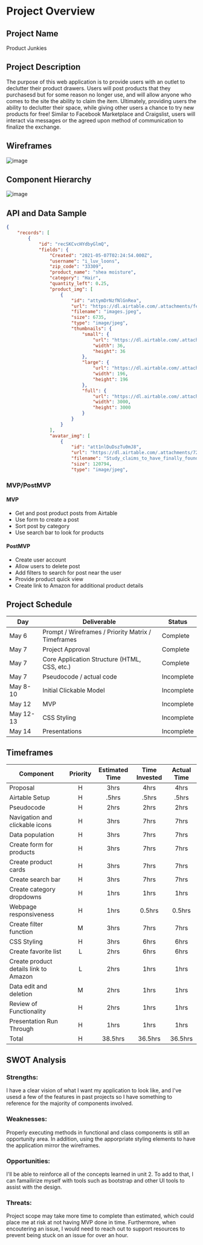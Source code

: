 # Project Overview

## Project Name

Product Junkies

## Project Description

The purpose of this web application is to provide users with an outlet to declutter their product drawers. Users will post products that they purchasesd but for some reason no longer use, and will allow anyone who comes to the site the ability to claim the item. Ultimately, providing users the ability to declutter their space, while giving other users a chance to try new products for free! Similar to Facebook Marketplace and Craigslist, users will interact via messages or the agreed upon method of communication to finalize the exchange.

## Wireframes

![image](https://user-images.githubusercontent.com/80142574/117384370-c8b95b80-aeb0-11eb-8542-5176c49c4a6a.png)

## Component Hierarchy
![image](https://user-images.githubusercontent.com/80142574/117393958-3a020a00-aec3-11eb-8a2a-5e8a1acc683c.png)

## API and Data Sample

```json
{
    "records": [
        {
            "id": "recSKCvcHYdbyGlmQ",
            "fields": {
                "Created": "2021-05-07T02:24:54.000Z",
                "username": "i_luv_loons",
                "zip_code": "33309",
                "product_name": "shea moisture",
                "category": "Hair",
                "quantity_left": 0.25,
                "product_img": [
                    {
                        "id": "attymDrNzfNlGnRea",
                        "url": "https://dl.airtable.com/.attachments/fe4e9787f548be8c9762283842386bb7/bc693f40/images.jpeg",
                        "filename": "images.jpeg",
                        "size": 6735,
                        "type": "image/jpeg",
                        "thumbnails": {
                            "small": {
                                "url": "https://dl.airtable.com/.attachmentThumbnails/4112bec492cce0f505009cc770f71831/bd533b07",
                                "width": 36,
                                "height": 36
                            },
                            "large": {
                                "url": "https://dl.airtable.com/.attachmentThumbnails/349e6cebe63ec0dbb95caf2b609d93dc/7d30d606",
                                "width": 196,
                                "height": 196
                            },
                            "full": {
                                "url": "https://dl.airtable.com/.attachmentThumbnails/08a0a91f2a16b4b466f171bbdb3ce652/30433736",
                                "width": 3000,
                                "height": 3000
                            }
                        }
                    }
                ],
                "avatar_img": [
                    {
                        "id": "att1nlDuDszTu0mJ8",
                        "url": "https://dl.airtable.com/.attachments/724d03da329ac2460c0d64de04e5b7be/dd27087c/Study_claims_to_have_finally_found_the_SECRET_that_can_make_women_...",
                        "filename": "Study_claims_to_have_finally_found_the_SECRET_that_can_make_women_...",
                        "size": 120794,
                        "type": "image/jpeg",
```

### MVP/PostMVP
  

#### MVP 

- Get and post product posts from Airtable
- Use form to create a post
- Sort post by category
- Use search bar to look for products 

#### PostMVP  

- Create user account
- Allow users to delete post
- Add filters to search for post near the user
- Provide product quick view
- Create link to Amazon for additional product details

## Project Schedule

|  Day | Deliverable | Status
|---|---| ---|
|May 6| Prompt / Wireframes / Priority Matrix / Timeframes | Complete
|May 7| Project Approval | Complete
|May 7| Core Application Structure (HTML, CSS, etc.) | Complete
|May 7| Pseudocode / actual code | Incomplete
|May 8-10| Initial Clickable Model  | Incomplete
|May 12| MVP | Incomplete
|May 12-13| CSS Styling | Incomplete
|May 14| Presentations | Incomplete

## Timeframes

| Component | Priority | Estimated Time | Time Invested | Actual Time |
| --- | :---: |  :---: | :---: | :---: |
| Proposal| H | 3hrs| 4hrs | 4hrs |
| Airtable Setup | H | .5hrs| .5hrs | .5hrs |
| Pseudocode | H | 2hrs| 2hrs | 2hrs |
| Navigation and clickable icons| H | 3hrs| 7hrs | 7hrs |
| Data population| H | 3hrs| 7hrs | 7hrs |
| Create form for products| H | 3hrs| 7hrs | 7hrs |
| Create product cards| H | 3hrs| 7hrs | 7hrs |
| Create search bar| H | 3hrs| 7hrs | 7hrs |
| Create category dropdowns| H | 1hrs| 1hrs | 1hrs |
| Webpage responsiveness | H | 1hrs| 0.5hrs | 0.5hrs |
| Create filter function | M | 3hrs| 7hrs | 7hrs |
| CSS Styling | H | 3hrs| 6hrs | 6hrs |
| Create favorite list | L | 2hrs| 6hrs | 6hrs |
| Create product details link to Amazon| L | 2hrs| 1hrs | 1hrs |
| Data edit and deletion | M| 2hrs| 1hrs | 1hrs |
| Review of Functionality | H | 2hrs| 1hrs | 1hrs |
| Presentation Run Through | H | 1hrs| 1hrs | 1hrs |
| Total | H | 38.5hrs| 36.5hrs | 36.5hrs |
## SWOT Analysis

### Strengths:
I have a clear vision of what I want my application to look like, and I've usesd a few of the features in past projects so I have something to reference for the majority of components involved.
### Weaknesses:
Properly executing methods in functional and class components is still an opportunity area. In addition, using the apporpriate styling elements to have the application mirror the wireframes.
### Opportunities:
I'll be able to reinforce all of the concepts learned in unit 2. To add to that, I can famailirize myself with tools such as bootstrap and other UI tools to assist with the design.
### Threats:
Project scope may take more time to complete than estimated, which could place me at risk at not having MVP done in time. Furthermore, when encoutering an issue, I would need to reach out to support resources to prevent being stuck on an issue for over an hour.
